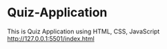 # Quiz-Application
This is Quiz Application using HTML, CSS, JavaScript http://127.0.0.1:5501/index.html
